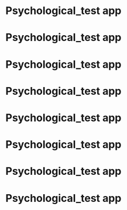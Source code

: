 # Psychological_test app
# Psychological_test app
# Psychological_test app
# Psychological_test app
# Psychological_test app
# Psychological_test app
# Psychological_test app
# Psychological_test app

